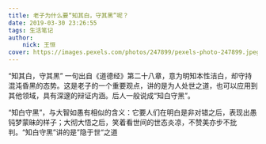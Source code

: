 ```yaml
---
title: 老子为什么要“知其白，守其黑”呢？
date: 2019-03-30 23:26:55
tags: 生活笔记
author:
	nick: 王恒
cover: https://images.pexels.com/photos/247899/pexels-photo-247899.jpeg?auto=compress&cs=tinysrgb&dpr=1&w=500
---
```

“知其白，守其黑” 一句出自《道德经》第二十八章，意为明知本性洁白，却守持混沌昏黑的态势。这是老子的一个重要观点，讲的是为人处世之道，也可以应用到其他领域，具有深邃的辩证内涵。后人一般说成“知白守黑”。

“知白守黑”，与大智如愚有相似的含义：它要人们在明白是非对错之后，表现出愚钝梦蒙昧的样子；大彻大悟之后，笑着看世间的世态炎凉，不赞美亦步不批判。“知白守黑”讲的是”隐于世“之道